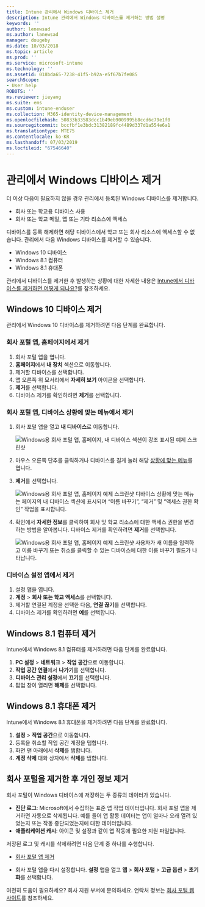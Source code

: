 ```yaml
---
title: Intune 관리에서 Windows 디바이스 제거
description: Intune 관리에서 Windows 디바이스를 제거하는 방법 설명
keywords: ''
author: lenewsad
ms.author: lanewsad
manager: dougeby
ms.date: 10/03/2018
ms.topic: article
ms.prod: ''
ms.service: microsoft-intune
ms.technology: ''
ms.assetid: 018bda65-7238-41f5-b92a-e5f67b7fe085
searchScope:
- User help
ROBOTS: ''
ms.reviewer: jieyang
ms.suite: ems
ms.custom: intune-enduser
ms.collection: M365-identity-device-management
ms.openlocfilehash: 50833b33583dcc1b49eb9009995b8ccd6c79e1f0
ms.sourcegitcommit: bccfbf1e3bdc31382189fc4489d337d1a554e6a1
ms.translationtype: MTE75
ms.contentlocale: ko-KR
ms.lasthandoff: 07/03/2019
ms.locfileid: "67546640"
---
```

# <a name="remove-your-windows-device-from-management"></a>관리에서 Windows 디바이스 제거

더 이상 다음이 필요하지 않을 경우 관리에서 등록된 Windows 디바이스를 제거합니다.  
* 회사 또는 학교용 디바이스 사용 
* 회사 또는 학교 메일, 앱 또는 기타 리소스에 액세스

디바이스를 등록 해제하면 해당 디바이스에서 학교 또는 회사 리소스에 액세스할 수 없습니다. 관리에서 다음 Windows 디바이스를 제거할 수 있습니다.  
* Windows 10 디바이스 
* Windows 8.1 컴퓨터
* Windows 8.1 휴대폰
 
관리에서 디바이스를 제거한 후 발생하는 상황에 대한 자세한 내용은 [Intune에서 디바이스를 제거하면 어떻게 되나요?](what-happens-if-you-unenroll-your-device-from-intune-windows.md)를 참조하세요.  

## <a name="remove-your-windows-10-device"></a>Windows 10 디바이스 제거
관리에서 Windows 10 디바이스를 제거하려면 다음 단계를 완료합니다.

### <a name="remove-in-company-portal-app-home-page"></a>회사 포털 앱, **홈**페이지에서 제거  

1. 회사 포털 앱을 엽니다.
2. **홈페이지**에서 **내 장치** 섹션으로 이동합니다.
3. 제거할 디바이스를 선택합니다.
3. 앱 오른쪽 위 모서리에서 **자세히 보기** 아이콘을 선택합니다.
4. **제거**를 선택합니다. 
5. 디바이스 제거를 확인하려면 **제거**를 선택합니다.  

### <a name="remove-in-company-portal-app-device-context-menu"></a>회사 포털 앱, 디바이스 상황에 맞는 메뉴에서 제거  

1. 회사 포털 앱을 열고 **내 디바이스**로 이동합니다.

    ![Windows용 회사 포털 앱, 홈페이지, 내 디바이스 섹션이 강조 표시된 예제 스크린샷](./media/1809_CheckAccess_Context_Select_Device.png)

2. 마우스 오른쪽 단추를 클릭하거나 디바이스를 길게 눌러 해당 [상황에 맞는 메뉴](https://docs.microsoft.com//windows/uwp/design/controls-and-patterns/menus)를 엽니다.  

3. **제거**를 선택합니다.  

    ![Windows용 회사 포털 앱, 홈페이지 예제 스크린샷 디바이스 상황에 맞는 메뉴는 페이지의 **내 디바이스** 섹션에 표시되며 “이름 바꾸기”, “제거” 및 “액세스 권한 확인” 작업을 표시합니다.](./media/1809_DeviceContextMenu_Windows_CP.png)  

5. 확인에서 **자세한 정보**를 클릭하여 회사 및 학교 리소스에 대한 액세스 권한을 변경하는 방법을 알아봅니다. 디바이스 제거를 확인하려면 **제거**를 선택합니다.   

     ![Windows용 회사 포털 앱, 홈페이지 예제 스크린샷 사용자가 새 이름을 입력하고 이름 바꾸기 또는 취소를 클릭할 수 있는 디바이스에 대한 이름 바꾸기 필드가 나타납니다.](./media/1808_RemoveDevice_Popup.png)  


### <a name="remove-in-device-settings-app"></a>디바이스 설정 앱에서 제거
1. 설정 앱을 엽니다. 
2. **계정** > **회사 또는 학교 액세스**를 선택합니다.
3. 제거할 연결된 계정을 선택한 다음, **연결 끊기**를 선택합니다.
4. 디바이스 제거를 확인하려면 **예**를 선택합니다.

## <a name="remove-your-windows-81-computer"></a>Windows 8.1 컴퓨터 제거
Intune에서 Windows 8.1 컴퓨터를 제거하려면 다음 단계를 완료합니다.

1. **PC 설정** > **네트워크** > **작업 공간**으로 이동합니다.
2. **작업 공간 연결**에서 **나가기**를 선택합니다.
3. **디바이스 관리 설정**에서 **끄기**를 선택합니다.
4. 팝업 창이 열리면 **해제**를 선택합니다.

## <a name="remove-your-windows-81-phone"></a>Windows 8.1 휴대폰 제거
Intune에서 Windows 8.1 휴대폰을 제거하려면 다음 단계를 완료합니다.

1. **설정** > **작업 공간**으로 이동합니다.
2. 등록을 취소할 작업 공간 계정을 탭합니다.
3. 화면 맨 아래에서 **삭제**를 탭합니다.
4. **계정 삭제** 대화 상자에서 **삭제**를 탭합니다.  
## <a name="removing-your-personal-information-after-removing-the-company-portal"></a>회사 포털을 제거한 후 개인 정보 제거  

회사 포털이 Windows 디바이스에 저장하는 두 종류의 데이터가 있습니다.

- **진단 로그**: Microsoft에서 수집하는 표준 앱 작업 데이터입니다. 회사 포털 앱을 제거하면 자동으로 삭제됩니다. 예를 들어 앱 활동 데이터는 앱이 얼마나 오래 열려 있었는지 또는 작동 중단되었는지에 대한 데이터입니다.
- **애플리케이션 캐시**: 아이콘 및 설정과 같이 앱 작동에 필요한 지원 파일입니다.

저장된 로그 및 캐시를 삭제하려면 다음 단계 중 하나를 수행합니다.

* [회사 포털 앱 제거](https://support.microsoft.com/help/4028003/windows-10-uninstall-apps-and-programs) 

* 회사 포털 앱을 다시 설정합니다. **설정** 앱을 열고 **앱** > **회사 포털** > **고급 옵션** > **초기화**를 선택합니다. 

여전히 도움이 필요하세요? 회사 지원 부서에 문의하세요. 연락처 정보는 [회사 포털 웹 사이트](https://go.microsoft.com/fwlink/?linkid=2010980)를 참조하세요.

